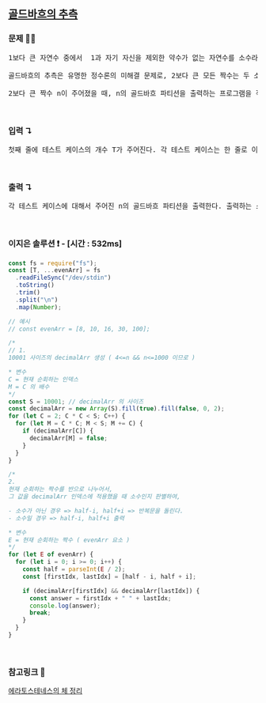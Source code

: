 ## [골드바흐의 추측](https://www.acmicpc.net/problem/9020)

### 문제 🤨❔

<pre>
1보다 큰 자연수 중에서  1과 자기 자신을 제외한 약수가 없는 자연수를 소수라고 한다. 예를 들어, 5는 1과 5를 제외한 약수가 없기 때문에 소수이다. 하지만, 6은 6 = 2 × 3 이기 때문에 소수가 아니다.

골드바흐의 추측은 유명한 정수론의 미해결 문제로, 2보다 큰 모든 짝수는 두 소수의 합으로 나타낼 수 있다는 것이다. 이러한 수를 골드바흐 수라고 한다. 또, 짝수를 두 소수의 합으로 나타내는 표현을 그 수의 골드바흐 파티션이라고 한다. 예를 들면, 4 = 2 + 2, 6 = 3 + 3, 8 = 3 + 5, 10 = 5 + 5, 12 = 5 + 7, 14 = 3 + 11, 14 = 7 + 7이다. 10000보다 작거나 같은 모든 짝수 n에 대한 골드바흐 파티션은 존재한다.

2보다 큰 짝수 n이 주어졌을 때, n의 골드바흐 파티션을 출력하는 프로그램을 작성하시오. 만약 가능한 n의 골드바흐 파티션이 여러 가지인 경우에는 두 소수의 차이가 가장 작은 것을 출력한다.
</pre>

<br>

### 입력 ↴

<pre>
첫째 줄에 테스트 케이스의 개수 T가 주어진다. 각 테스트 케이스는 한 줄로 이루어져 있고 짝수 n이 주어진다.
</pre>

<br>

### 출력 ↴

<pre>
각 테스트 케이스에 대해서 주어진 n의 골드바흐 파티션을 출력한다. 출력하는 소수는 작은 것부터 먼저 출력하며, 공백으로 구분한다.
</pre>

<br>

### 이지은 솔루션 ❗️ - [시간 : 532ms]

```js
const fs = require("fs");
const [T, ...evenArr] = fs
  .readFileSync("/dev/stdin")
  .toString()
  .trim()
  .split("\n")
  .map(Number);

// 예시
// const evenArr = [8, 10, 16, 30, 100];

/*
// 1. 
10001 사이즈의 decimalArr 생성 ( 4<=n && n<=1000 이므로 )

* 변수
C = 현재 순회하는 인덱스
M = C 의 배수
*/
const S = 10001; // decimalArr 의 사이즈
const decimalArr = new Array(S).fill(true).fill(false, 0, 2);
for (let C = 2; C * C < S; C++) {
  for (let M = C * C; M < S; M += C) {
    if (decimalArr[C]) {
      decimalArr[M] = false;
    }
  }
}

/*
2. 
현재 순회하는 짝수를 반으로 나누어서, 
그 값을 decimalArr 인덱스에 적용했을 때 소수인지 판별하여,

- 소수가 아닌 경우 => half-i, half+i => 반복문을 돌린다.
- 소수일 경우 => half-i, half+i 출력

* 변수
E = 현재 순회하는 짝수 ( evenArr 요소 )
*/
for (let E of evenArr) {
  for (let i = 0; i >= 0; i++) {
    const half = parseInt(E / 2);
    const [firstIdx, lastIdx] = [half - i, half + i];

    if (decimalArr[firstIdx] && decimalArr[lastIdx]) {
      const answer = firstIdx + " " + lastIdx;
      console.log(answer);
      break;
    }
  }
}
```

<br>

### 참고링크 🔗

[에라토스테네스의 체 정리](https://www.notion.so/b668f6455a61436a8e02d829c5e18fe1)

